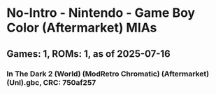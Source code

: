 # No-Intro - Nintendo - Game Boy Color (Aftermarket) MIAs
## Games: 1, ROMs: 1, as of 2025-07-16

### In The Dark 2 (World) (ModRetro Chromatic) (Aftermarket) (Unl).gbc, CRC: 750af257
